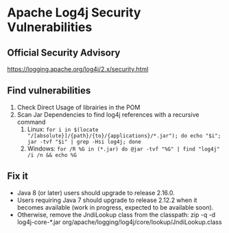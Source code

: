# Apache Log4j Security Vulnerabilities

## Official Security Advisory
https://logging.apache.org/log4j/2.x/security.html

## Find vulnerabilities

1. Check Direct Usage of librairies in the POM
2. Scan Jar Dependencies to find log4j references with a recursive command
   1. Linux: `for i in $(locate "/[absolute}]/{path}/{to}/{applications}/*.jar"); do echo "$i"; jar -tvf "$i" | grep -Hsi log4j; done`
   3. Windows: `for /R %G in (*.jar) do @jar -tvf "%G" | find "log4j" /i /n && echo %G`
## Fix it

* Java 8 (or later) users should upgrade to release 2.16.0.
* Users requiring Java 7 should upgrade to release 2.12.2 when it becomes available (work in progress, expected to be available soon).
* Otherwise, remove the JndiLookup class from the classpath: zip -q -d log4j-core-*.jar org/apache/logging/log4j/core/lookup/JndiLookup.class
